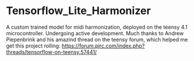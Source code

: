 # Tensorflow_Lite_Harmonizer
A custom trained model for midi harmonization, deployed on the teensy 4.1 microcontroller. Undergoing active development.
Much thanks to Andrew Piepenbrink and his amazind thread on the teensy forum, which helped me get this project rolling:
https://forum.pjrc.com/index.php?threads/tensorflow-on-teensy.57441/

